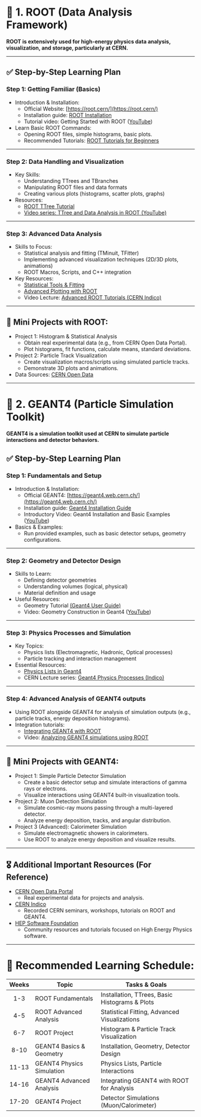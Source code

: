 # 🌳 1. ROOT (Data Analysis Framework)

**ROOT is extensively used for high-energy physics data analysis, visualization, and storage, particularly at CERN.**

---

## ✅ Step-by-Step Learning Plan

### Step 1: Getting Familiar (Basics)
- Introduction & Installation:
	- Official Website: [https://root.cern/](https://root.cern/)
	- Installation guide: [ROOT Installation](https://root.cern/install/)
	- Tutorial video: Getting Started with ROOT ([YouTube](https://youtu.be/o_BaG5zDJW4))
- Learn Basic ROOT Commands:
  	- Opening ROOT files, simple histograms, basic plots.
	- Recommended Tutorials: [ROOT Tutorials for Beginners](https://root.cern/doc/master/group__Tutorials.html)

---

### Step 2: Data Handling and Visualization
- Key Skills:
	- Understanding TTrees and TBranches
	- Manipulating ROOT files and data formats
	- Creating various plots (histograms, scatter plots, graphs)
- Resources:
  	- [ROOT TTree Tutorial](https://root.cern/manual/trees/)
	- [Video series: TTree and Data Analysis in ROOT (YouTube)](https://youtu.be/_Ev2JndPEeQ)

---

### Step 3: Advanced Data Analysis
- Skills to Focus:
	- Statistical analysis and fitting (TMinuit, TFitter)
	- Implementing advanced visualization techniques (2D/3D plots, animations)
	- ROOT Macros, Scripts, and C++ integration
- Key Resources:
	- [Statistical Tools & Fitting](https://root.cern/manual/statistics/)
	- [Advanced Plotting with ROOT](https://root.cern/doc/master/group__Graphics.html)
	- Video Lecture: [Advanced ROOT Tutorials (CERN Indico)](https://indico.cern.ch/event/795127/)

---

## 🎯 Mini Projects with ROOT:
- Project 1: Histogram & Statistical Analysis
	- Obtain real experimental data (e.g., from CERN Open Data Portal).
	- Plot histograms, fit functions, calculate means, standard deviations.
- Project 2: Particle Track Visualization
  	- Create visualization macros/scripts using simulated particle tracks.
	- Demonstrate 3D plots and animations.
- Data Sources: [CERN Open Data](http://opendata.cern.ch/)

---

# 🔬 2. GEANT4 (Particle Simulation Toolkit)

**GEANT4 is a simulation toolkit used at CERN to simulate particle interactions and detector behaviors.**

## ✅ Step-by-Step Learning Plan

### Step 1: Fundamentals and Setup
- Introduction & Installation:
	- Official GEANT4: [https://geant4.web.cern.ch/](https://geant4.web.cern.ch/)
	- Installation guide: [Geant4 Installation Guide](https://geant4-userdoc.web.cern.ch/UsersGuides/InstallationGuide/html/)
	- Introductory Video: Geant4 Installation and Basic Examples ([YouTube](https://youtu.be/Q9PI0vSbGNE))
- Basics & Examples:
  	- Run provided examples, such as basic detector setups, geometry configurations.

---

### Step 2: Geometry and Detector Design
- Skills to Learn:
	- Defining detector geometries
	- Understanding volumes (logical, physical)
	- Material definition and usage
- Useful Resources:
  	- Geometry Tutorial [(Geant4 User Guide)](https://geant4-userdoc.web.cern.ch/UsersGuides/ForApplicationDeveloper/html/Detector/Geometry/geometry.html)
	- Video: Geometry Construction in Geant4 ([YouTube](https://youtu.be/x9fK0_xhD2M))

---

### Step 3: Physics Processes and Simulation
- Key Topics:
	- Physics lists (Electromagnetic, Hadronic, Optical processes)
	- Particle tracking and interaction management
- Essential Resources:
  	- [Physics Lists in Geant4](https://geant4.web.cern.ch/node/155)
	- CERN Lecture series: [Geant4 Physics Processes (Indico)](https://indico.cern.ch/event/965214/)

---

### Step 4: Advanced Analysis of GEANT4 outputs
- Using ROOT alongside GEANT4 for analysis of simulation outputs (e.g., particle tracks, energy deposition histograms).
- Integration tutorials:
	- [Integrating GEANT4 with ROOT](https://geant4-userdoc.web.cern.ch/UsersGuides/AnalysisGuide/html/)
	- Video: [Analyzing GEANT4 simulations using ROOT]([https://geant4-userdoc.web.cern.ch/UsersGuides/AnalysisGuide/html/](https://youtu.be/dAzZ5pDkMj4))

---

## 🎯 Mini Projects with GEANT4:
- Project 1: Simple Particle Detector Simulation
	- Create a basic detector setup and simulate interactions of gamma rays or electrons.
	- Visualize interactions using GEANT4 built-in visualization tools.
- Project 2: Muon Detection Simulation
	- Simulate cosmic-ray muons passing through a multi-layered detector.
	- Analyze energy deposition, tracks, and angular distribution.
- Project 3 (Advanced): Calorimeter Simulation
	- Simulate electromagnetic showers in calorimeters.
	- Use ROOT to analyze energy deposition and visualize results.

---

## 🎖️ Additional Important Resources (For Reference)
- [CERN Open Data Portal](http://opendata.cern.ch/)
	- Real experimental data for projects and analysis.
- [CERN Indico](https://indico.cern.ch/)
	- Recorded CERN seminars, workshops, tutorials on ROOT and GEANT4.
- [HEP Software Foundation](https://hepsoftwarefoundation.org/)
	- Community resources and tutorials focused on High Energy Physics software.
---
# 📌 Recommended Learning Schedule:

| Weeks | Topic                            | Tasks & Goals                                   |
|:-----:|----------------------------------|-------------------------------------------------|
|  1-3  | ROOT Fundamentals                | Installation, TTrees, Basic Histograms & Plots  |
|  4-5  | ROOT Advanced Analysis           | Statistical Fitting, Advanced Visualizations    |
|  6-7  | ROOT Project                     | Histogram & Particle Track Visualization        |
|  8-10 | GEANT4 Basics & Geometry         | Installation, Geometry, Detector Design         |
| 11-13 | GEANT4 Physics Simulation        | Physics Lists, Particle Interactions            |
| 14-16 | GEANT4 Advanced Analysis         | Integrating GEANT4 with ROOT for Analysis       |
| 17-20 | GEANT4 Project                   | Detector Simulations (Muon/Calorimeter)         |
